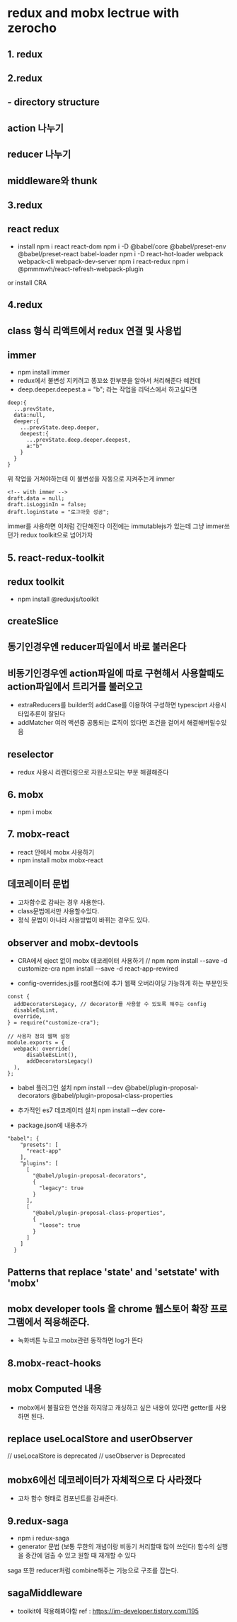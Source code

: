 # redux and mobx lectrue with zerocho

## 1. redux

## 2.redux

## - directory structure

## action 나누기

## reducer 나누기

## middleware와 thunk

## 3.redux

## react redux

- install
  npm i react react-dom
  npm i -D @babel/core @babel/preset-env @babel/preset-react babel-loader
  npm i -D react-hot-loader webpack webpack-cli webpack-dev-server
  npm i react-redux
  npm i @pmmmwh/react-refresh-webpack-plugin

or install CRA

## 4.redux

## class 형식 리액트에서 redux 연결 및 사용법

## immer

- npm install immer
- redux에서 불변성 지키려고 똥꼬쑈 한부분을 알아서 처리해준다
  예컨데
- deep.deeper.deepest.a = "b"; 라는 작업을 리덕스에서 하고싶다면

```
deep:{
  ...prevState,
  data:null,
  deeper:{
    ...prevState.deep.deeper,
    deepest:{
      ...prevState.deep.deeper.deepest,
      a:"b"
    }
  }
}
```

위 작업을 거쳐야하는데 이 불변성을 자동으로 지켜주는게 immer

```
<!-- with immer -->
draft.data = null;
draft.isLogginIn = false;
draft.loginState = "로그아웃 성공";
```

immer를 사용하면 이처럼 간단해진다
이전에는 immutablejs가 있는데 그냥 immer쓰던가 redux toolkit으로 넘어가자

## 5. react-redux-toolkit

## redux toolkit

- npm install @reduxjs/toolkit

## createSlice

## 동기인경우엔 reducer파일에서 바로 불러온다

## 비동기인경우엔 action파일에 따로 구현해서 사용할때도 action파일에서 트리거를 불러오고

- extraReducers를 builder의 addCase를 이용하여 구성하면 typesciprt 사용시 타입추론이 잘된다
- addMatcher
  여러 액션중 공통되는 로직이 있다면 조건을 걸어서 해결해버릴수있음

## reselector

- redux 사용시 리렌더링으로 자원소모되는 부분 해결해준다

## 6. mobx

- npm i mobx

## 7. mobx-react

- react 안에서 mobx 사용하기
- npm install mobx mobx-react

## 데코레이터 문법

- 고차함수로 감싸는 경우 사용한다.
- class문법에서만 사용할수있다.
- 정식 문법이 아니라 사용방법이 바뀌는 경우도 있다.

## observer and mobx-devtools

- CRA에서 eject 없이 mobx 데코레이터 사용하기
  // npm
  npm install --save -d customize-cra
  npm install --save -d react-app-rewired

- config-overrides.js를 root폴더에 추가 웹팩 오버라이딩 가능하게 하는 부분인듯

```
const {
  addDecoratorsLegacy, // decorator를 사용할 수 있도록 해주는 config
  disableEsLint,
  override,
} = require("customize-cra");

// 사용자 정의 웹팩 설정
module.exports = {
  webpack: override(
      disableEsLint(),
      addDecoratorsLegacy()
  ),
};
```

- babel 플러그인 설치
  npm install --dev @babel/plugin-proposal-decorators @babel/plugin-proposal-class-properties

- 추가적인 es7 데코레이터 설치
  npm install --dev core-
- package.json에 내용추가

```
"babel": {
    "presets": [
      "react-app"
    ],
    "plugins": [
      [
        "@babel/plugin-proposal-decorators",
        {
          "legacy": true
        }
      ],
      [
        "@babel/plugin-proposal-class-properties",
        {
          "loose": true
        }
      ]
    ]
  }
```

## Patterns that replace 'state' and 'setstate' with 'mobx'

## mobx developer tools 을 chrome 웹스토어 확장 프로그램에서 적용해준다.

- 녹화버튼 누르고 mobx관련 동작하면 log가 뜬다

## 8.mobx-react-hooks

## mobx Computed 내용

- mobx에서 불필요한 연산을 하지않고 캐싱하고 싶은 내용이 있다면 getter를 사용하면 된다.

## replace useLocalStore and userObserver

// useLocalStore is deprecated
// useObserver is Deprecated

## mobx6에선 데코레이터가 자체적으로 다 사라졌다

- 고차 함수 형태로 컴포넌트를 감싸준다.

## 9.redux-saga

- npm i redux-saga
- generator 문법 (보통 무한의 개념이랑 비동기 처리할때 많이 쓰인다)
  함수의 실행을 중간에 멈출 수 있고 원할 때 재개할 수 있다

saga 또한 reducer처럼 combine해주는 기능으로 구조를 잡는다.

## sagaMiddleware

- toolkit에 적용해봐야함
  ref : https://im-developer.tistory.com/195
